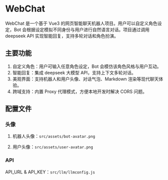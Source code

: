# WebChat
WebChat 是一个基于 Vue3 的网页智能聊天机器人项目。用户可以自定义角色设定，Bot 会根据设定模拟不同身份与用户进行自然语言对话。项目通过调用 deepseek API 实现智能回复，支持多轮对话和角色扮演。
## 主要功能
1. 自定义角色：用户可输入任意角色设定，Bot 会模仿该角色风格与用户互动。
2. 智能回复：集成 deepseek 大模型 API，支持上下文多轮对话。
3. 美观界面：支持机器人和用户头像、对话气泡、Markdown 渲染等现代聊天体验。
4. 跨域支持：内置 Proxy 代理模式，方便本地开发时解决 CORS 问题。
## 配置文件
### 头像
1. 机器人头像：`src/assets/bot-avatar.png`  
   
2. 用户头像：`src/assets/user-avatar.png`  

### API
API_URL & API_KEY：`src/llm/llmconfig.js`





















